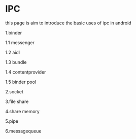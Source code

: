 # IPC

this page is aim to introduce the basic uses of ipc in android 

1.binder

1.1 messenger

1.2 aidl

1.3 bundle

1.4 contentprovider

1.5 binder pool

2.socket

3.file share 

4.share memory

5.pipe

6.messagequeue
